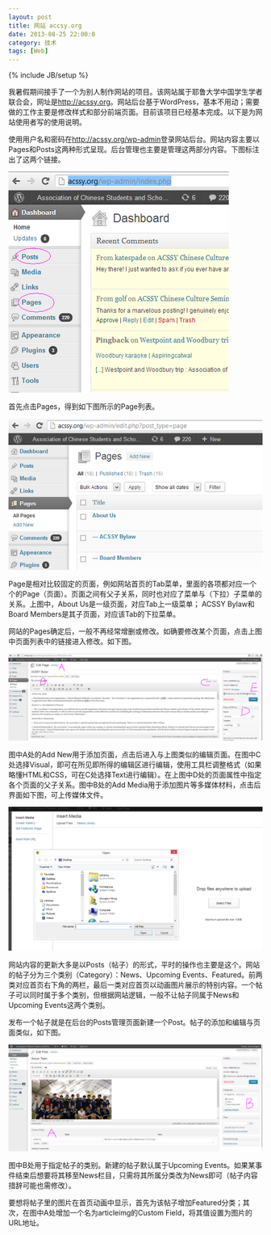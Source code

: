 ```yaml
---
layout: post
title: 网站 accsy.org
date: 2013-08-25 22:00:0
category: 技术
tags: [Web]
---
```

{% include JB/setup %}

我暑假期间接手了一个为别人制作网站的项目。该网站属于耶鲁大学中国学生学者联合会，网址是<http://acssy.org>。网站后台基于WordPress，基本不用动；需要做的工作主要是修改样式和部分前端页面。目前该项目已经基本完成。以下是为网站使用者写的使用说明。

<!--more-->
使用用户名和密码在<http://acssy.org/wp-admin>登录网站后台。网站内容主要以Pages和Posts这两种形式呈现。后台管理也主要是管理这两部分内容。下图标注出了这两个链接。

![](/images/2013-08-28-posts-and-pages.png)

首先点击Pages，得到如下图所示的Page列表。

![](/images/2013-08-28-page-list.png)

Page是相对比较固定的页面，例如网站首页的Tab菜单，里面的各项都对应一个个的Page（页面）。页面之间有父子关系，同时也对应了菜单与（下拉）子菜单的关系。上图中，About Us是一级页面，对应Tab上一级菜单；
ACSSY Bylaw和Board Members是其子页面，对应该Tab的下拉菜单。

网站的Pages确定后，一般不再经常增删或修改。如确要修改某个页面，点击上图中页面列表中的链接进入修改。如下图。

![](/images/2013-08-28-edit-page.png)

图中A处的Add New用于添加页面，点击后进入与上图类似的编辑页面。在图中C处选择Visual，即可在所见即所得的编辑区进行编辑，使用工具栏调整格式（如果略懂HTML和CSS，可在C处选择Text进行编辑）。在上图中D处的页面属性中指定各个页面的父子关系。图中B处的Add Media用于添加图片等多媒体材料，点击后界面如下图，可上传媒体文件。

![](/images/2013-08-28-upload-media.png)

网站内容的更新大多是以Posts（帖子）的形式，平时的操作也主要是这个。网站的帖子分为三个类别（Category）：News、Upcoming Events、Featured。前两类对应首页右下角的两栏，最后一类对应首页以动画图片展示的特别内容。一个帖子可以同时属于多个类别，但根据网站逻辑，一般不让帖子同属于News和Upcoming Events这两个类别。

发布一个帖子就是在后台的Posts管理页面新建一个Post。帖子的添加和编辑与页面类似，如下图。

![](/images/2013-08-28-edit-post.png)

图中B处用于指定帖子的类别。新建的帖子默认属于Upcoming Events。如果某事件结束后想要将其移至News栏目，只需将其所属分类改为News即可（帖子内容措辞可能也需修改）。

要想将帖子里的图片在首页动画中显示，首先为该帖子增加Featured分类；其次，在图中A处增加一个名为articleimg的Custom Field，将其值设置为图片的URL地址。

